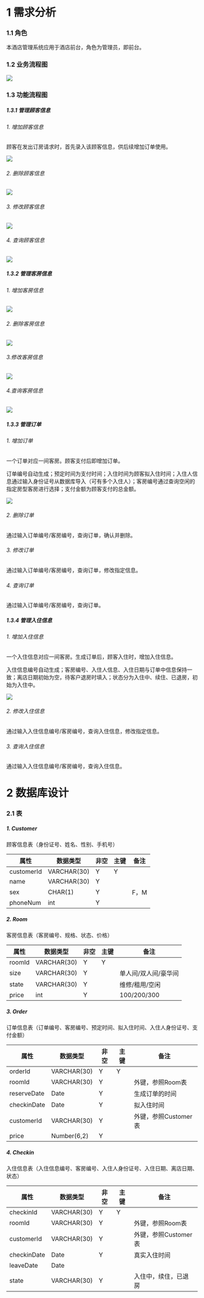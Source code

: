 # 1 需求分析

### 1.1 角色

本酒店管理系统应用于酒店前台，角色为管理员，即前台。

### 1.2 业务流程图

![](.assets/1.2.png)

### 1.3 功能流程图

##### 1.3.1 管理顾客信息

###### 1. 增加顾客信息

顾客在发出订房请求时，首先录入该顾客信息，供后续增加订单使用。

![](.assets/1.3.1.1-16552810116355.png)

###### 2. 删除顾客信息

![](.assets/1.3.1.2.png)

###### 3. 修改顾客信息

![](.assets/1.3.1.3.png)

###### 4. 查询顾客信息

![](.assets/1.3.1.4.png)

##### 1.3.2 管理客房信息

###### 1. 增加客房信息

![](.assets/1.3.2.1.png)

###### 2. 删除客房信息

![](.assets/1.3.2.2.png)

###### 3.修改客房信息

![](.assets/1.3.2.3.png)

###### 4.查询客房信息

![](.assets/1.2.3.4.png)



##### 1.3.3 管理订单

###### 1. 增加订单

一个订单对应一间客房。顾客支付后即增加订单。

订单编号自动生成；预定时间为支付时间；入住时间为顾客拟入住时间；入住人信息通过输入身份证号从数据库导入（可有多个入住人）；客房编号通过查询空闲的指定房型客房进行选择；支付金额为顾客支付的总金额。

![](.assets/1.3.4.1.png)

###### 2. 删除订单

通过输入订单编号/客房编号，查询订单，确认并删除。

###### 3. 修改订单

通过输入订单编号/客房编号，查询订单，修改指定信息。

###### 4. 查询订单

通过输入订单编号/客房编号，查询订单。

##### 1.3.4 管理入住信息

###### 1. 增加入住信息

一个入住信息对应一间客房。生成订单后，顾客入住时，增加入住信息。

入住信息编号自动生成；客房编号、入住人信息、入住日期与订单中信息保持一致；离店日期初始为空，待客户退房时填入；状态分为入住中、续住、已退房，初始为入住中。

![](.assets/1.3.5.1.png)

###### 2. 修改入住信息

通过输入入住信息编号/客房编号，查询入住信息，修改指定信息。

###### 3. 查询入住信息

通过输入入住信息编号/客房编号，查询入住信息。



# 2 数据库设计

### 2.1 表

##### 1. Customer

顾客信息表（身份证号、姓名、性别、手机号）

| 属性       | 数据类型    | 非空 | 主键 | 备注 |
| ---------- | ----------- | ---- | ---- | ---- |
| customerId | VARCHAR(30) | Y    | Y    |      |
| name       | VARCHAR(30) | Y    |      |      |
| sex        | CHAR(1)     | Y    |      | F，M |
| phoneNum   | int         | Y    |      |      |

##### 2. Room

客房信息表（客房编号、规格、状态、价格）

| 属性   | 数据类型    | 非空 | 主键 | 备注                 |
| ------ | ----------- | ---- | ---- | -------------------- |
| roomId | VARCHAR(30) | Y    | Y    |                      |
| size   | VARCHAR(30) | Y    |      | 单人间/双人间/豪华间 |
| state  | VARCHAR(30) | Y    |      | 维修/租用/空闲       |
| price  | int         | Y    |      | 100/200/300          |

##### 3. Order

订单信息表（订单编号、客房编号、预定时间、拟入住时间、入住人身份证号、支付金额）

| 属性        | 数据类型    | 非空 | 主键 | 备注                 |
| ----------- | ----------- | ---- | ---- | -------------------- |
| orderId     | VARCHAR(30) | Y    | Y    |                      |
| roomId      | VARCHAR(30) | Y    |      | 外键，参照Room表     |
| reserveDate | Date        | Y    |      | 生成订单的时间       |
| checkinDate | Date        | Y    |      | 拟入住时间           |
| customerId  | VARCHAR(30) | Y    |      | 外键，参照Customer表 |
| price       | Number(6,2) | Y    |      |                      |

##### 4. Checkin

入住信息表（入住信息编号、客房编号、入住人身份证号、入住日期、离店日期、状态）

| 属性        | 数据类型    | 非空 | 主键 | 备注                 |
| ----------- | ----------- | ---- | ---- | -------------------- |
| checkinId   | VARCHAR(30) | Y    | Y    |                      |
| roomId      | VARCHAR(30) | Y    |      | 外键，参照Room表     |
| customerId  | VARCHAR(30) | Y    |      | 外键，参照Customer表 |
| checkinDate | Date        | Y    |      | 真实入住时间         |
| leaveDate   | Date        |      |      |                      |
| state       | VARCHAR(30) | Y    |      | 入住中，续住，已退房 |

